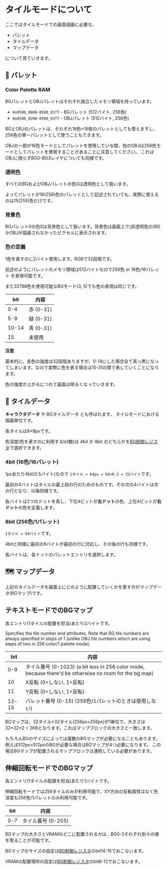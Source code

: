 # タイルモードについて

ここではタイルモードでの画面描画に必要な、

- パレット
- タイルデータ
- マップデータ

について見ていきます。

## 🎨 パレット

### Color Palette RAM

BGパレットとOBJパレットはそれぞれ独立したメモリ領域を持っています。

- `0x0500_0000-0500_01ff` - BGパレット (512バイト, 256色)
- `0x0500_0200-0500_03ff` - OBJパレット (512バイト, 256色)

BGとOBJのパレットは、それぞれ16色×16枚のパレットとしても使えますし、256色の単一パレットとして使うこともできます。

OBJの一部が16色モードとしてパレットを使用している間、他のOBJは256色モードとしてパレットを使用することがあることに注意してください。 これはOBJに限らずBG0-BG3レイヤについても同様です。

### 透明色

すべてのBGおよびOBJパレットの色0は透明色として扱います。

よってパレットが16(256)色のパレットとして記述されていても、実際に使えるのは15(255)色だけです。

### 背景色

BGパレット0の色0は背景色として扱います。背景色は画面上で(非透明色の)BGかOBJが描画されなかったピクセルに表示されます。

### 色の定義

1色を表すのに2バイト使用します。RGBで32段階です。

前述のようにパレットのメモリ領域は512バイトなので256色 or 16色/16パレット を表現可能です。

また32768色を使用可能なBGモード(3, 5)でも色の表現は同じです。

 bit  |  内容
---- | ----
0-4   | 赤   (0-31)
5-9   | 緑 (0-31)
10-14 | 青  (0-31)
15    | 未使用

**注意**

基本的に、各色の強度は32段階ありますが、0-14にした場合全て真っ黒になってしまいます。なので実際に色を表す場合は15-31の間で表していくことになります。

色の強度が上がるにつれて画面は明るくなっていきます。

## 🦊 タイルデータ

**キャラクタデータ** や BGタイルデータ とも呼ばれます。 タイルモードにおける描画単位です。

各タイルは8×8pxです。 

色深度(色を表すのに利用するbit数)は 4bit か 8bit のどちらかを[BG制御レジスタ](./bg_control.md)で選択できます。

### 4bit (16色/16パレット)

1pxあたり4bit(0.5バイト)なので `1タイル = 64px = 64×0.5 = 32バイト`です。

最初の4バイトはタイルの最上段の行のためのものです。その次の4バイトは次の行となり、以後同様です。

各バイトは2つのドットを表し、下位4ビットが**左ドット**の色、上位4ビットが**右ドット**の色を定義します。

### 8bit (256色/1パレット)

`1タイル = 64バイト`です。

4bitと同様に最初の8バイトが最初の行に対応し、その後の行も同様です。

各バイトは、各ドットのパレットエントリを選択します。

## 🗺 マップデータ

上記のタイルデータを画面上にどのように配置していくかを表すのがマップデータ(BGマップ)です。

## テキストモードでのBGマップ

各エントリ(1タイルの配置を担当)あたり2バイトです。

Specifies the tile number and attributes. Note that BG tile numbers are always specified in steps of 1 (unlike OBJ tile numbers which are using steps of two in 256 color/1 palette mode).

 bit  |  内容 
---- | ---- 
0-9   | タイル番号 (0-1023) (a bit less in 256 color mode, because there'd be otherwise no room for the bg map)
10    | X反転 (0=しない, 1=反転)
11    | Y反転 (0=しない, 1=反転)
12-15 | パレット番号 (0-15) (256色/1パレットのときは使用しない)

BGマップは、32タイル×32タイル(256px×256px)が1単位で、大きさは 32×32×2 = 2KBとなります。これはマップブロックの大きさと一致します。

もちろんBGのサイズによっては複数のBGマップが必要になることもあります。 例えば512px×512pxのBGが必要な場合はBGマップが4つ必要になります。 この場合BGマップが配置されるマップブロックは連続している必要があります。

## 伸縮回転モードでのBGマップ

各エントリ(1タイルの配置を担当)あたり1バイトです。

伸縮回転モードでは256タイルのみが利用可能で、XY方向の反転属性はなく色深度も256色/1パレットのみ利用可能です。

 bit  |  内容 
---- | ---- 
0-7 | タイル番号 (0-255)

BGマップの大きさとVRAMのどこに配置されるかは、BG0-3それぞれ別々の値を取ることが可能です。

BGマップのサイズの設定は[BG制御レジスタ](./bg_control.md)のbit14-15でおこないます。

VRAMの配置場所の設定は[BG制御レジスタ](./bg_control.md)のbit8-12でおこないます。
